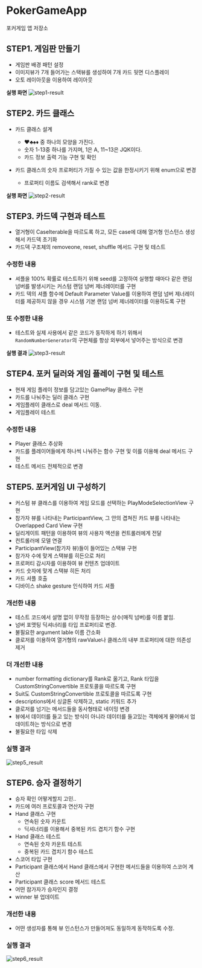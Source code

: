 # PokerGameApp

포커게임 앱 저장소

## STEP1. 게임판 만들기

* 게임판 배경 패턴 설정
* 이미지뷰가 7개 들어가는 스택뷰를 생성하여 7개 카드 뒷면 디스플레이
* 오토 레이아웃을 이용하여 레이아웃

**실행 화면**
![step1-result](step1-result.png)

## STEP2. 카드 클래스

* 카드 클래스 설계
    * ♥️♣️♠️♦️ 중 하나의 모양을 가진다.
    * 숫자 1-13중 하나를 가지며, 1은 A, 11~13은 JQK이다.
    * 카드 정보 출력 기능 구현 및 확인

* 카드 클래스의 숫자 프로퍼티가 가질 수 있는 값을 한정시키기 위해 enum으로 변경
    * 프로퍼티 이름도 검색해서 rank로 변경

**실행 화면**
![step2-result](step2-result.png)

## STEP3. 카드덱 구현과 테스트

* 열거형이 CaseIterable을 따르도록 하고, 모든 case에 대해 열거형 인스턴스 생성해서 카드덱 초기화
* 카드덱 구조체의 removeone, reset, shuffle 메서드 구현 및 테스트

### 수정한 내용
* 셔플을 100% 확률로 테스트하기 위해 seed를 고정하여 실행할 때마다 같은 랜덤 넘버를 발생시키는 커스텀 랜덤 넘버 제너레이터를 구현
* 카드 덱의 셔플 함수에 Default Parameter Value를 이용하여 랜덤 넘버 제너레이터를 제공하지 않을 경우 시스템 기본 랜덤 넘버 제너레이터를 이용하도록 구현

### 또 수정한 내용
* 테스트와 실제 사용에서 같은 코드가 동작하게 하기 위해서 `RandomNumberGenerator`의 구현체를 항상 외부에서 넣어주는 방식으로 변경

**실행 결과**
![step3-result](step3-result.png)

## STEP4. 포커 딜러와 게임 플레이 구현 및 테스트

* 현재 게임 플레이 정보를 담고있는 GamePlay 클래스 구현
* 카드를 나눠주는 딜러 클래스 구현
* 게임플레이 클래스로 deal 메서드 이동.
* 게임플레이 테스트

### 수정한 내용

* Player 클래스 추상화
* 카드를 플레이어들에게 하나씩 나눠주는 함수 구현 및 이를 이용해 deal 메서드 구현
* 테스트 메서드 전체적으로 변경

## STEP5. 포커게임 UI 구성하기

* 커스텀 뷰 클래스를 이용하여 게임 모드를 선택하는 PlayModeSelectionView 구현
* 참가자 뷰를 나타내는 ParticipantView, 그 안의 겹쳐진 카드 뷰를 나타내는 Overlapped Card View 구현
* 딜리게이트 패턴을 이용하여 뷰의 사용자 액션을 컨트롤러에게 전달
* 컨트롤러에 모델 연결
* ParticipantView(참가자 뷰)들이 들어있는 스택뷰 구현
* 참가자 수에 맞게 스택뷰를 히든으로 처리
* 프로퍼티 감시자를 이용하여 뷰 컨텐츠 업데이트
* 카드 숫자에 맞게 스택뷰 히든 처리
* 카드 셔플 호출
* 디바이스 shake gesture 인식하여 카드 셔플

### 개선한 내용

* 테스트 코드에서 설명 없이 무작정 등장하는 상수(매직 넘버)를 이름 붙임.
* 넘버 포맷팅 딕셔너리를 타입 프로퍼티로 변경.
* 불필요한 argument lable 이름 간소화
* 클로저를 이용하여 열거형의 rawValue나 클래스의 내부 프로퍼티에 대한 의존성 제거

### 더 개선한 내용

* number formatting dictionary를 Rank로 옮기고, Rank 타입을 CustomStringConvertible 프로토콜을 따르도록 구현
* Suit도 CustomStringConvertible 프로토콜을 따르도록 구현
* descriptions에서 싱글톤 삭제하고, static 키워드 추가
* 클로저를 넘기는 메서드들을 동사형태로 네이밍 변경
* 뷰에서 데이터를 들고 있는 방식이 아니라 데이터를 들고있는 객체에게 물어봐서 업데이트하는 방식으로 변경
* 불필요한 타입 삭제

### 실행 결과

![step5_result](step5-result.png)

## STEP6. 승자 결정하기

* 승자 확인 어떻게할지 고민..
* 카드에 여러 프로토콜과 연산자 구현
* Hand 클래스 구현
    * 연속된 숫자 카운트
    * 딕셔너리를 이용해서 중복된 카드 겹치기 함수 구현
* Hand 클래스 테스트
    * 연속된 숫자 카운트 테스트
    * 중복된 카드 겹치기 함수 테스트
* 스코어 타입 구현
* Participant 클래스에서 Hand 클래스에서 구현한 메서드들을 이용하여 스코어 계산
* Participant 클래스 score 메서드 테스트
* 어떤 참가자가 승자인지 결정
* winner 뷰 업데이트

### 개선한 내용

* 어떤 생성자를 통해 뷰 인스턴스가 만들어져도 동일하게 동작하도록 수정.

### 실행 결과

![step6_result](step6-result.png)
